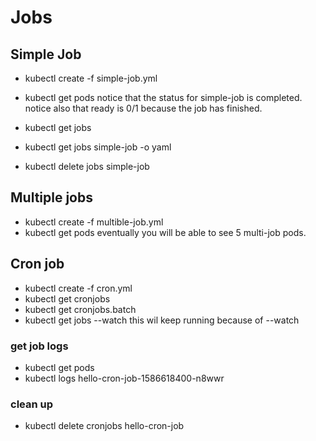 # Jobs

## Simple Job
- kubectl create -f simple-job.yml
- kubectl get pods
notice that the status for simple-job is completed.
notice also that ready is 0/1 because the job has finished.

- kubectl get jobs
- kubectl get jobs simple-job -o yaml
- kubectl delete jobs simple-job

## Multiple jobs
- kubectl create -f multible-job.yml
- kubectl get pods
eventually you will be able to see 5 multi-job pods.

## Cron job
- kubectl create -f cron.yml
- kubectl get cronjobs
- kubectl get cronjobs.batch
- kubectl get jobs --watch
this wil keep running because of --watch


### get job logs
- kubectl get pods
- kubectl logs hello-cron-job-1586618400-n8wwr

### clean up
- kubectl delete cronjobs hello-cron-job









